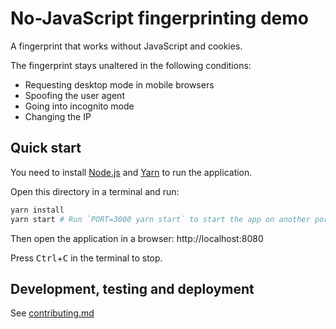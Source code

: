 # No-JavaScript fingerprinting demo

A fingerprint that works without JavaScript and cookies.

The fingerprint stays unaltered in the following conditions:

- Requesting desktop mode in mobile browsers
- Spoofing the user agent
- Going into incognito mode
- Changing the IP

## Quick start

You need to install [Node.js](https://nodejs.org) and [Yarn](https://yarnpkg.com) to run the application.

Open this directory in a terminal and run:

```bash
yarn install
yarn start # Run `PORT=3000 yarn start` to start the app on another port
```

Then open the application in a browser: http://localhost:8080

Press <kbd>Ctrl</kbd>+<kbd>C</kbd> in the terminal to stop.

## Development, testing and deployment

See [contributing.md](contributing.md)
